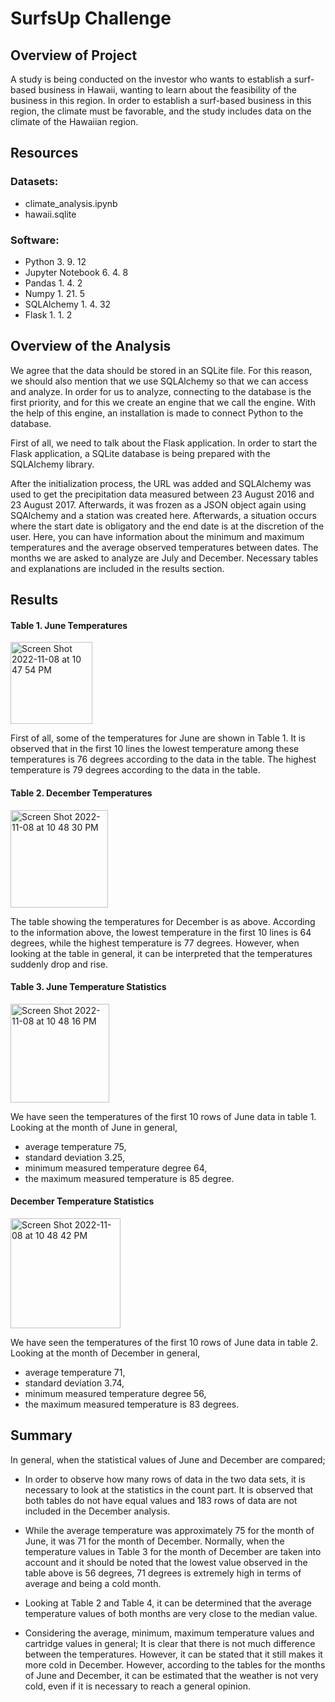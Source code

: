 # SurfsUp Challenge

## Overview of Project
A study is being conducted on the investor who wants to establish a surf-based business in Hawaii, wanting to learn about the feasibility of the business in this region. In order to establish a surf-based business in this region, the climate must be favorable, and the study includes data on the climate of the Hawaiian region.

## Resources
### Datasets:
- climate_analysis.ipynb
- hawaii.sqlite

### Software: 
- Python 3. 9. 12
- Jupyter Notebook 6. 4. 8
- Pandas 1. 4. 2
- Numpy 1. 21. 5
- SQLAlchemy 1. 4. 32
- Flask 1. 1. 2

## Overview of the Analysis 
We agree that the data should be stored in an SQLite file. For this reason, we should also mention that we use SQLAlchemy so that we can access and analyze. In order for us to analyze, connecting to the database is the first priority, and for this we create an engine that we call the engine. With the help of this engine, an installation is made to connect Python to the database.

First of all, we need to talk about the Flask application. In order to start the Flask application, a SQLite database is being prepared with the SQLAlchemy library.

After the initialization process, the URL was added and SQLAlchemy was used to get the precipitation data measured between 23 August 2016 and 23 August 2017. Afterwards, it was frozen as a JSON object again using SQAlchemy and a station was created here. Afterwards, a situation occurs where the start date is obligatory and the end date is at the discretion of the user. Here, you can have information about the minimum and maximum temperatures and the average observed temperatures between dates.
The months we are asked to analyze are July and December. Necessary tables and explanations are included in the results section.

## Results
#### Table 1. June Temperatures
<img width="131" alt="Screen Shot 2022-11-08 at 10 47 54 PM" src="https://user-images.githubusercontent.com/26927158/201194105-6adeb532-13a8-4d3b-b987-b0f78750a071.png">

First of all, some of the temperatures for June are shown in Table 1. It is observed that in the first 10 lines the lowest temperature among these temperatures is 76 degrees according to the data in the table. The highest temperature is 79 degrees according to the data in the table.

#### Table 2. December Temperatures
<img width="156" alt="Screen Shot 2022-11-08 at 10 48 30 PM" src="https://user-images.githubusercontent.com/26927158/201194472-f4c49083-e7f6-4b28-b19c-9234f47e46fe.png">

The table showing the temperatures for December is as above. According to the information above, the lowest temperature in the first 10 lines is 64 degrees, while the highest temperature is 77 degrees. However, when looking at the table in general, it can be interpreted that the temperatures suddenly drop and rise.

#### Table 3. June Temperature Statistics
<img width="158" alt="Screen Shot 2022-11-08 at 10 48 16 PM" src="https://user-images.githubusercontent.com/26927158/201194712-919cbef2-1b8f-4add-b751-5f95d7de190d.png">

We have seen the temperatures of the first 10 rows of June data in table 1. Looking at the month of June in general,
- average temperature 75,
- standard deviation 3.25,
- minimum measured temperature degree 64,
- the maximum measured temperature is 85 degree. 

#### December Temperature Statistics
<img width="176" alt="Screen Shot 2022-11-08 at 10 48 42 PM" src="https://user-images.githubusercontent.com/26927158/201194813-e6260089-1e64-40e2-ae56-5f09618782c0.png">

We have seen the temperatures of the first 10 rows of June data in table 2. Looking at the month of December in general,
- average temperature 71,
- standard deviation 3.74,
- minimum measured temperature degree 56,
- the maximum measured temperature is 83 degrees.

## Summary

In general, when the statistical values of June and December are compared;

- In order to observe how many rows of data in the two data sets, it is necessary to look at the statistics in the count part. It is observed that both tables do not have equal values and 183 rows of data are not included in the December analysis.

- While the average temperature was approximately 75 for the month of June, it was 71 for the month of December. Normally, when the temperature values in Table 3 for the month of December are taken into account and it should be noted that the lowest value observed in the table above is 56 degrees, 71 degrees is extremely high in terms of average and being a cold month.

- Looking at Table 2 and Table 4, it can be determined that the average temperature values of both months are very close to the median value.

- Considering the average, minimum, maximum temperature values and cartridge values in general; It is clear that there is not much difference between the temperatures. However, it can be stated that it still makes it more cold in December. However, according to the tables for the months of June and December, it can be estimated that the weather is not very cold, even if it is necessary to reach a general opinion.






